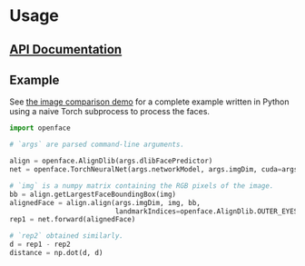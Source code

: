 # Usage

## [API Documentation](http://openface-api.readthedocs.org/en/latest/index.html)

## Example

See [the image comparison demo](https://github.com/cmusatyalab/openface/blob/master/demos/compare.py) for a complete example
written in Python using a naive Torch subprocess to process the faces.

```Python
import openface

# `args` are parsed command-line arguments.

align = openface.AlignDlib(args.dlibFacePredictor)
net = openface.TorchNeuralNet(args.networkModel, args.imgDim, cuda=args.cuda)

# `img` is a numpy matrix containing the RGB pixels of the image.
bb = align.getLargestFaceBoundingBox(img)
alignedFace = align.align(args.imgDim, img, bb,
                          landmarkIndices=openface.AlignDlib.OUTER_EYES_AND_NOSE)
rep1 = net.forward(alignedFace)

# `rep2` obtained similarly.
d = rep1 - rep2
distance = np.dot(d, d)
```

